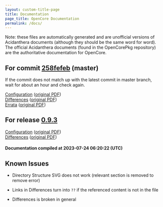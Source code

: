 ```yaml
---
layout: custom-title-page
title: Documentation
page_title: OpenCore Documentation
permalink: /docs/
---
```

Note: these files are automatically generated and are unofficial versions of Acidanthera documents (although they should be the same word for word). The official Acidanthera documents (found in the OpenCorePkg repository) are the authoritative documentation for OpenCore.

## For commit [258fefeb](https://github.com/acidanthera/OpenCorePkg/tree/258fefebcccc22bd841cad7b0ea02fb44dd64c36) (master)

If the commit does not match up with the latest commit in master branch, wait for about an hour and check again.

[Configuration](latest/Configuration.html) ([original PDF](https://github.com/acidanthera/OpenCorePkg/blob/258fefebcccc22bd841cad7b0ea02fb44dd64c36/Docs/Configuration.pdf))
<br>
[Differences](latest/Differences.html) ([original PDF](https://github.com/acidanthera/OpenCorePkg/blob/258fefebcccc22bd841cad7b0ea02fb44dd64c36/Docs/Differences/Differences.pdf))
<br>
[Errata](latest/Errata.html) ([original PDF](https://github.com/acidanthera/OpenCorePkg/blob/258fefebcccc22bd841cad7b0ea02fb44dd64c36/Docs/Errata/Errata.pdf))

## For release [0.9.3](https://github.com/acidanthera/OpenCorePkg/tree/0.9.3)

[Configuration](release/Configuration.html) ([original PDF](https://github.com/acidanthera/OpenCorePkg/blob/0.9.3/Docs/Configuration.pdf))
<br>
[Differences](release/Differences.html) ([original PDF](https://github.com/acidanthera/OpenCorePkg/blob/0.9.3/Docs/Differences/Differences.pdf))

#### Documentation compiled at 2023-07-24 06:20:22 (UTC)

## Known Issues

* Directory Structure SVG does not work (relevant section is removed to remove error)

* Links in Differences turn into `??` if the referenced content is not in the file

* Differences is broken in general
